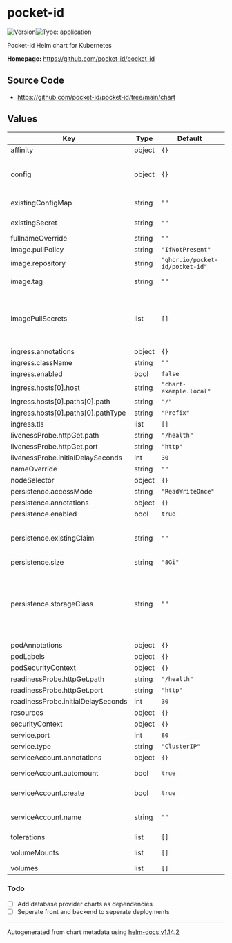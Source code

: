 

# pocket-id

![Version](https://img.shields.io/badge/dynamic/json?url=https%3A%2F%2Fapi.github.com%2Frepos%2Fpocket-id%2Fpocket-id%2Freleases%2Flatest&query=%24.name&label=Version)![Type: application](https://img.shields.io/badge/Type-application-informational?style=flat-square)

Pocket-id Helm chart for Kubernetes

**Homepage:** <https://github.com/pocket-id/pocket-id>

## Source Code

* <https://github.com/pocket-id/pocket-id/tree/main/chart>

## Values

| Key | Type | Default | Description |
|-----|------|---------|-------------|
| affinity | object | `{}` |  |
| config | object | `{}` | Pocket-id configuration variables For more information see: https://pocket-id.org/docs/configuration/environment-variables |
| existingConfigMap | string | `""` | Name of an existing config map containing any environment variables |
| existingSecret | string | `""` | Name of an existing secret containing any environment variables |
| fullnameOverride | string | `""` | The full resource name override |
| image.pullPolicy | string | `"IfNotPresent"` | The pull policy for images |
| image.repository | string | `"ghcr.io/pocket-id/pocket-id"` | The container image to run |
| image.tag | string | `""` | Overrides the image tag whose default is the chart appVersion. |
| imagePullSecrets | list | `[]` | This is for the secretes for pulling an image from a private repository more information can be found here: https://kubernetes.io/docs/tasks/configure-pod-container/pull-image-private-registry/ |
| ingress.annotations | object | `{}` | Annotations for the ingress |
| ingress.className | string | `""` |  |
| ingress.enabled | bool | `false` | Enables an ingress for the application |
| ingress.hosts[0].host | string | `"chart-example.local"` |  |
| ingress.hosts[0].paths[0].path | string | `"/"` |  |
| ingress.hosts[0].paths[0].pathType | string | `"Prefix"` |  |
| ingress.tls | list | `[]` | Adds tls to the ingress |
| livenessProbe.httpGet.path | string | `"/health"` | Healthcheck endpoint |
| livenessProbe.httpGet.port | string | `"http"` |  |
| livenessProbe.initialDelaySeconds | int | `30` |  |
| nameOverride | string | `""` | The resource name suffix |
| nodeSelector | object | `{}` |  |
| persistence.accessMode | string | `"ReadWriteOnce"` |  |
| persistence.annotations | object | `{}` |  |
| persistence.enabled | bool | `true` | Persist data to a persistent volume |
| persistence.existingClaim | string | `""` | A manually managed Persistent Volume and Claim Requires persistence.enabled: true If defined, PVC must be created manually before volume will be bound |
| persistence.size | string | `"8Gi"` |  |
| persistence.storageClass | string | `""` | Persistent Volume Storage Class If defined, storageClassName: <storageClass> If set to "-", storageClassName: "", which disables dynamic provisioning If undefined (the default) or set to null, no storageClassName spec is   set, choosing the default provisioner.  (gp2 on AWS, standard on   GKE, AWS & OpenStack) |
| podAnnotations | object | `{}` |  |
| podLabels | object | `{}` |  |
| podSecurityContext | object | `{}` |  |
| readinessProbe.httpGet.path | string | `"/health"` | Healthcheck endpoint |
| readinessProbe.httpGet.port | string | `"http"` |  |
| readinessProbe.initialDelaySeconds | int | `30` |  |
| resources | object | `{}` | Specifiy resources for the pod |
| securityContext | object | `{}` |  |
| service.port | int | `80` |  |
| service.type | string | `"ClusterIP"` |  |
| serviceAccount.annotations | object | `{}` | Annotations to add to the service account |
| serviceAccount.automount | bool | `true` | Automatically mount a ServiceAccount's API credentials? |
| serviceAccount.create | bool | `true` | Specifies whether a service account should be created |
| serviceAccount.name | string | `""` | The name of the service account to use. If not set and create is true, a name is generated using the fullname template |
| tolerations | list | `[]` |  |
| volumeMounts | list | `[]` | Additional volumeMounts on the pod definition. |
| volumes | list | `[]` | Additional volumes on the pod definition. |

### Todo

- [ ] Add database provider charts as dependencies
- [ ] Seperate front and backend to seperate deployments

----------------------------------------------
Autogenerated from chart metadata using [helm-docs v1.14.2](https://github.com/norwoodj/helm-docs/releases/v1.14.2)
